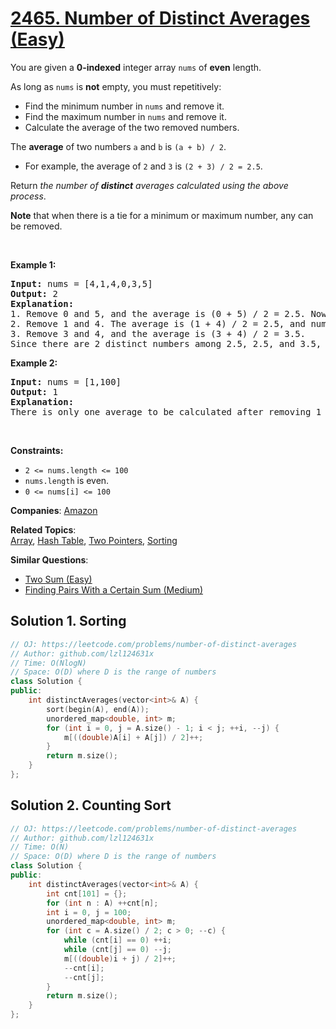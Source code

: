 # [2465. Number of Distinct Averages (Easy)](https://leetcode.com/problems/number-of-distinct-averages)

<p>You are given a <strong>0-indexed</strong> integer array <code>nums</code> of <strong>even</strong> length.</p>
<p>As long as <code>nums</code> is <strong>not</strong> empty, you must repetitively:</p>
<ul>
	<li>Find the minimum number in <code>nums</code> and remove it.</li>
	<li>Find the maximum number in <code>nums</code> and remove it.</li>
	<li>Calculate the average of the two removed numbers.</li>
</ul>
<p>The <strong>average</strong> of two numbers <code>a</code> and <code>b</code> is <code>(a + b) / 2</code>.</p>
<ul>
	<li>For example, the average of <code>2</code> and <code>3</code> is <code>(2 + 3) / 2 = 2.5</code>.</li>
</ul>
<p>Return<em> the number of <strong>distinct</strong> averages calculated using the above process</em>.</p>
<p><strong>Note</strong> that when there is a tie for a minimum or maximum number, any can be removed.</p>
<p>&nbsp;</p>
<p><strong class="example">Example 1:</strong></p>
<pre><strong>Input:</strong> nums = [4,1,4,0,3,5]
<strong>Output:</strong> 2
<strong>Explanation:</strong>
1. Remove 0 and 5, and the average is (0 + 5) / 2 = 2.5. Now, nums = [4,1,4,3].
2. Remove 1 and 4. The average is (1 + 4) / 2 = 2.5, and nums = [4,3].
3. Remove 3 and 4, and the average is (3 + 4) / 2 = 3.5.
Since there are 2 distinct numbers among 2.5, 2.5, and 3.5, we return 2.
</pre>
<p><strong class="example">Example 2:</strong></p>
<pre><strong>Input:</strong> nums = [1,100]
<strong>Output:</strong> 1
<strong>Explanation:</strong>
There is only one average to be calculated after removing 1 and 100, so we return 1.
</pre>
<p>&nbsp;</p>
<p><strong>Constraints:</strong></p>
<ul>
	<li><code>2 &lt;= nums.length &lt;= 100</code></li>
	<li><code>nums.length</code> is even.</li>
	<li><code>0 &lt;= nums[i] &lt;= 100</code></li>
</ul>

**Companies**:
[Amazon](https://leetcode.com/company/amazon)

**Related Topics**:  
[Array](https://leetcode.com/tag/array/), [Hash Table](https://leetcode.com/tag/hash-table/), [Two Pointers](https://leetcode.com/tag/two-pointers/), [Sorting](https://leetcode.com/tag/sorting/)

**Similar Questions**:
* [Two Sum (Easy)](https://leetcode.com/problems/two-sum/)
* [Finding Pairs With a Certain Sum (Medium)](https://leetcode.com/problems/finding-pairs-with-a-certain-sum/)

## Solution 1. Sorting

```cpp
// OJ: https://leetcode.com/problems/number-of-distinct-averages
// Author: github.com/lzl124631x
// Time: O(NlogN)
// Space: O(D) where D is the range of numbers
class Solution {
public:
    int distinctAverages(vector<int>& A) {
        sort(begin(A), end(A));
        unordered_map<double, int> m;
        for (int i = 0, j = A.size() - 1; i < j; ++i, --j) {
            m[((double)A[i] + A[j]) / 2]++;
        }
        return m.size();
    }
};
```

## Solution 2. Counting Sort

```cpp
// OJ: https://leetcode.com/problems/number-of-distinct-averages
// Author: github.com/lzl124631x
// Time: O(N)
// Space: O(D) where D is the range of numbers
class Solution {
public:
    int distinctAverages(vector<int>& A) {
        int cnt[101] = {};
        for (int n : A) ++cnt[n];
        int i = 0, j = 100;
        unordered_map<double, int> m;
        for (int c = A.size() / 2; c > 0; --c) {
            while (cnt[i] == 0) ++i;
            while (cnt[j] == 0) --j;
            m[((double)i + j) / 2]++;
            --cnt[i];
            --cnt[j];
        }
        return m.size();
    }
};
```